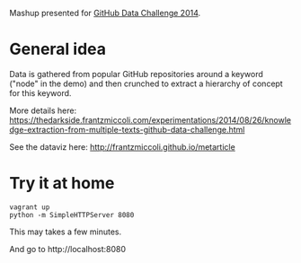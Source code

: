 Mashup presented for [GitHub Data Challenge 2014](https://github.com/blog/1864-third-annual-github-data-challenge).

General idea
===

Data is gathered from popular GitHub repositories around a keyword ("node" in the demo) and then crunched to extract a hierarchy of concept for this keyword.

More details here: https://thedarkside.frantzmiccoli.com/experimentations/2014/08/26/knowledge-extraction-from-multiple-texts-github-data-challenge.html

See the dataviz here: http://frantzmiccoli.github.io/metarticle

Try it at home
===

```
vagrant up
python -m SimpleHTTPServer 8080
```

This may takes a few minutes.

And go to http://localhost:8080
